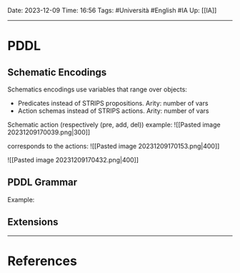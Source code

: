 Date: 2023-12-09
Time: 16:56
Tags: #Università #English #IA 
Up: [[IA]]

---
# PDDL

## Schematic Encodings

Schematics encodings use variables that range over objects:
- Predicates instead of STRIPS propositions. Arity: number of vars
- Action schemas instead of STRIPS actions. Arity: number of vars

Schematic action (respectively (pre, add, del)) example:
![[Pasted image 20231209170039.png|300]]

corresponds to the actions:
![[Pasted image 20231209170153.png|400]]

![[Pasted image 20231209170432.png|400]]

## PDDL Grammar

Example:


## Extensions


---
# References
